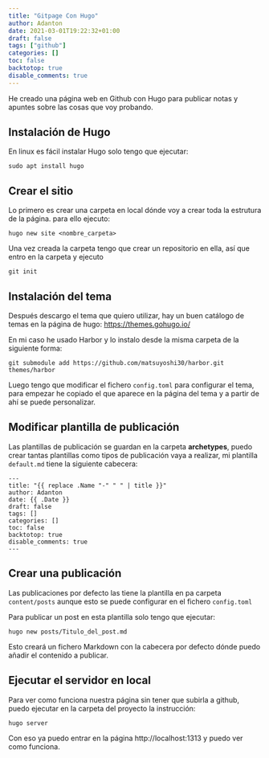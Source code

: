 ```yaml
---
title: "Gitpage Con Hugo"
author: Adanton
date: 2021-03-01T19:22:32+01:00
draft: false
tags: ["github"]
categories: []
toc: false
backtotop: true
disable_comments: true
---
```


He creado una página web en Github con Hugo para publicar notas y apuntes sobre las cosas que voy probando.
<!--more-->

## Instalación de Hugo
En linux es fácil instalar Hugo solo tengo que ejecutar:
```
sudo apt install hugo
```
## Crear el sitio
Lo primero es crear una carpeta en local dónde voy a crear toda la estrutura de la página. para ello ejecuto:
``` 
hugo new site <nombre_carpeta>
```

Una vez creada la carpeta tengo que crear un repositorio en ella, así que entro en la carpeta y ejecuto 
```
git init
```
## Instalación del tema
Después descargo el tema que quiero utilizar, hay un buen catálogo de temas en la página de hugo: https://themes.gohugo.io/

En mi caso he usado Harbor y lo instalo desde la misma carpeta de la siguiente forma:
``` 
git submodule add https://github.com/matsuyoshi30/harbor.git themes/harbor
```
Luego tengo que modificar el fichero `config.toml` para configurar el tema, para empezar he copiado el que aparece en la página del tema y a partir de ahí se puede personalizar.

## Modificar plantilla de publicación
Las plantillas de publicación se guardan en la carpeta **archetypes**, puedo crear tantas plantillas como tipos de publicación vaya a realizar, mi plantilla `default.md` tiene la siguiente cabecera:
```
---
title: "{{ replace .Name "-" " " | title }}"
author: Adanton
date: {{ .Date }}
draft: false
tags: []
categories: []
toc: false
backtotop: true
disable_comments: true
---
```
## Crear una publicación
Las publicaciones por defecto las tiene la plantilla en pa carpeta `content/posts` aunque esto se puede configurar en el fichero `config.toml`

Para publicar un post en esta plantilla solo tengo que ejecutar:
```
hugo new posts/Titulo_del_post.md
```
Esto creará un fichero Markdown con la cabecera por defecto dónde puedo añadir el contenido a publicar.

## Ejecutar el servidor en local
Para ver como funciona nuestra página sin tener que subirla a github, puedo ejecutar en la carpeta del proyecto la instrucción:
```
hugo server
```
Con eso ya puedo entrar en la página http://localhost:1313 y puedo ver como funciona.

